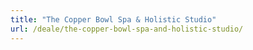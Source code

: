 ```yaml
---
title: "The Copper Bowl Spa & Holistic Studio"
url: /deale/the-copper-bowl-spa-and-holistic-studio/
---
```

